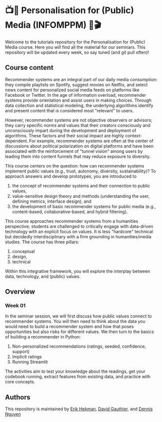 # 📺🍿 Personalisation for (Public) Media (INFOMPPM) 📡🎬
Welcome to the tutorials repository for the Personalisation for (Public) Media course. Here you will find all the material for our seminars. This repository will be updated every week, so say tuned (and git pull often)!

## Course content
Recommender systems are an integral part of our daily media consumption: they compile playlists on Spotify, suggest movies on Netflix, and select news content for personalized social media feeds on platforms like Facebook or Twitter. In the age of information overload, recommender systems provide orientation and assist users in making choices. Through data collection and statistical modeling, the underlying algorithms identify and present content that is considered most "relevant" to users. 

However, recommender systems are not objective observers or advisors; they carry specific norms and values that their creators consciously and unconsciously impart during the development and deployment of algorithms. These factors and their social impact are highly context-dependent. For example, recommender systems are often at the center of discussions about political polarization on digital platforms and have been associated with the reinforcement of "tunnel vision" among users by leading them into content funnels that may reduce exposure to diversity. 

This course centers on the question: how can recommender systems implement public values (e.g., trust, autonomy, diversity, sustainability)? To approach answers and develop prototypes, you are introduced to 
1. the concept of recommender systems and their connection to public values, 
2. value-sensitive design theory and methods (understanding the user, defining metrics, interface design), and 
3. the development of basic recommender systems for public media (e.g., content-based, collaborative-based, and hybrid filtering). 

This course approaches recommender systems from a humanities perspective; students are challenged to critically engage with data-driven technology with an explicit focus on values. It is less "hardcore" technical but decidedly interdisciplinary with a firm grounding in humanities/media studies. The course has three pillars: 
1. conceptual
2. design,
3. technical

Within this integrative framework, you will explore the interplay between data, technology, and (public) values.

## Overview
### Week 01
In the seminar session, we will first discuss how public values connect to recommender systems. You will then need to think about the data you would need to build a recommender system and how that poses opportunities but also risks for different values. We then turn to the basics of building a recommender in Python:

1. Non-personalized recommendations (ratings, seeded, confidence, support)
2. Implicit ratings
3. Running Streamlit

The activities aim to test your knowledge about the readings, get your codebook running, extract features from existing data, and practice with core concepts.

## Authors
This repository is maintained by [Erik Hekman](https://www.linkedin.com/in/erikhekman), [David Gauthier](https://www.uu.nl/staff/DGauthier), and [Dennis Nguyen](https://www.linkedin.com/in/dennisnguyenphd/)
